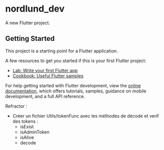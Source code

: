 # nordlund_dev

A new Flutter project.

## Getting Started

This project is a starting point for a Flutter application.

A few resources to get you started if this is your first Flutter project:

- [Lab: Write your first Flutter app](https://docs.flutter.dev/get-started/codelab)
- [Cookbook: Useful Flutter samples](https://docs.flutter.dev/cookbook)

For help getting started with Flutter development, view the
[online documentation](https://docs.flutter.dev/), which offers tutorials,
samples, guidance on mobile development, and a full API reference.


Refractor : 
- Créer un fichier Utils/tokenFunc avec les méthodes de décode et verif des tokens : 
    - isExist 
    - isAdminToken
    - isAlive
    - decode
